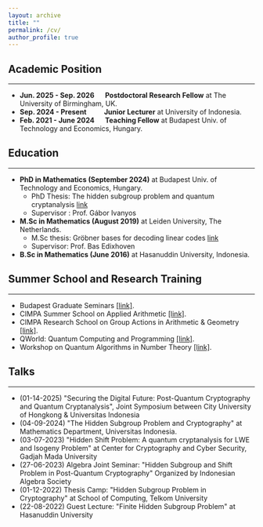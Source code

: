 ```yaml
---
layout: archive
title: ""
permalink: /cv/
author_profile: true
---
```

## Academic Position
---
* <b>Jun. 2025 - Sep. 2026</b> &emsp; <b>Postdoctoral Research Fellow</b> at The University of Birmingham, UK.
* <b>Sep. 2024 - Present</b> &emsp;&emsp;   <b>Junior Lecturer</b> at University of Indonesia.
* <b>Feb. 2021 - June 2024</b> &emsp; <b>Teaching Fellow</b> at Budapest Univ. of Technology and Economics, Hungary.

## Education
---
* <b>PhD in Mathematics (September 2024)</b> at Budapest Univ. of Technology and Economics, Hungary.
  * PhD Thesis: The hidden subgroup problem and quantum cryptanalysis [link](https://repozitorium.omikk.bme.hu/bitstreams/adc8086d-794e-44bb-a8cd-1b604113ae42/download)
  * Supervisor : Prof. Gábor Ivanyos
* <b>M.Sc in Mathematics (August 2019)</b> at Leiden University, The Netherlands.
  * M.Sc thesis: Gröbner bases for decoding linear codes [link](https://www.universiteitleiden.nl/binaries/content/assets/science/mi/scripties/master/2018-2019/master_thesis-final-imran.pdf)
  * Supervisor: Prof. Bas Edixhoven
* <b>B.Sc in Mathematics (June 2016)</b> at Hasanuddin University, Indonesia.

## Summer School and Research Training
---
* Budapest Graduate Seminars [[link]](https://bgs.renyi.hu).
* CIMPA Summer School on Applied Arithmetic [[link]](https://susaan.inria.fr).
* CIMPA Research School on Group Actions in Arithmetic & Geometry [[link]](http://www.rnta.eu/Yogyakarta2020/appl.html).
* QWorld: Quantum Computing and Programming [[link]](https://qworld.net/qcourse511-2/).
* Workshop on Quantum Algorithms in Number Theory [[link]](http://www.fields.utoronto.ca/activities/21-22/quantum-algorithms).


## Talks
---
* (01-14-2025) "Securing the Digital Future: Post-Quantum Cryptography and Quantum Cryptanalysis", Joint Symposium between City University of Hongkong & Universitas Indonesia
* (04-09-2024) "The Hidden Subgroup Problem and Cryptography" at Mathematics Department, Universitas Indonesia.
* (03-07-2023) "Hidden Shift Problem: A quantum cryptanalysis for LWE and Isogeny Problem" at Center for Cryptography and Cyber Security, Gadjah Mada University
* (27-06-2023) Algebra Joint Seminar: "Hidden Subgroup and Shift Problem in Post-Quantum Cryptography" Organized by Indonesian Algebra Society
* (01-12-2022) Thesis Camp: "Hidden Subgroup Problem in Cryptography" at School of Computing, Telkom University
* (22-08-2022) Guest Lecture: "Finite Hidden Subgroup Problem" at Hasanuddin University
